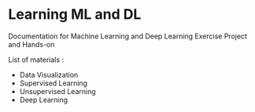 # Learning ML and DL
Documentation for Machine Learning and Deep Learning Exercise Project and Hands-on

List of materials :
  - Data Visualization
  - Supervised Learning
  - Unsupervised Learning
  - Deep Learning
